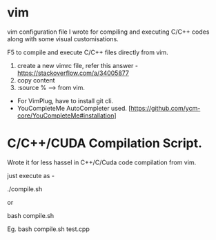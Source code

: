 # vim
vim configuration file I wrote for compiling and executing C/C++ codes along with some visual customisations.

F5 to compile and execute C/C++ files directly from vim.

1. create a new vimrc file, refer this answer -  https://stackoverflow.com/a/34005877
2. copy content
3. :source % --> from vim.

- For VimPlug, have to install git cli.
- YouCompleteMe AutoCompleter used. [https://github.com/ycm-core/YouCompleteMe#installation]

# C/C++/CUDA Compilation Script.
Wrote it for less hassel in C++/C/Cuda code compilation from vim.

just execute as - 

./compile.sh <your program name>

  or 

bash compile.sh <your program name>

Eg. bash compile.sh test.cpp
